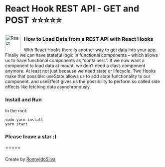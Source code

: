 # React Hook REST API - GET and POST :star::star::star::star::star:

<img src="https://github.com/RonnyldoSilva/React-Hook-REST-API/blob/master/src/logo.svg"
     alt="React"
     style="float: left; margin-right: 10px; width: 50px" />

### How to Load Data from a REST API with React Hooks

With React Hooks there is another way to get data into your app. Finally we can have stateful logic in functional components – which allows us to have functional components as “containers”. If we now want a component to load data at mount, we don’t need a class component anymore. At least not just because we need state or lifecycle. Two Hooks make that possible: useState allows us to add state functionality to our component. and useEffect gives us the possibility to perform so called side effects like fetching data asynchronously.

### Install and Run
In the root:
```
sudo yarn install
yarn start
```

### Please leave a star :) 
:star::star::star::star::star:

Create by [RonnyldoSilva](https://github.com/RonnyldoSilva)
